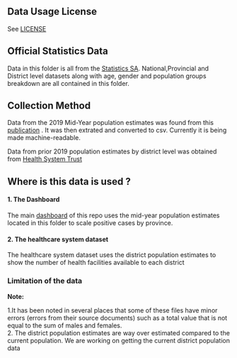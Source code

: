 ## Data Usage License
See [LICENSE](https://github.com/dsfsi/covid19za/blob/master/data/LICENSE.md)

## Official Statistics Data

 Data in this folder is  all from the [Statistics SA](http://www.statssa.gov.za/). National,Provincial and District level datasets along with age, gender and population groups breakdown are all contained in this folder.

## Collection Method

Data from the 2019 Mid-Year population estimates was found from this [publication](http://www.statssa.gov.za/?page_id=1854&PPN=P0302&SCH=7668) . It was then extrated and converted to csv. Currently it is being made machine-readable.

Data from prior 2019 population estimates by district level was obtained from [Health System Trust](https://www.hst.org.za/)

##  Where is this data is used ?

#### 1. The Dashboard

The main [dashboard](https://datastudio.google.com/u/0/reporting/1b60bdc7-bec7-44c9-ba29-be0e043d8534/page/ayBLB) of this repo uses the mid-year population estimates located in this folder to scale positive cases by province.

#### 2. The healthcare system dataset

The healthcare system dataset uses the district population estimates to show the number of health facilities available to each district

### Limitation of the data

**Note:** 

1.It has been noted in several places that some of these files have minor errors (errors from  their source documents) such as a total value that is not equal to the sum of males and females. <br>
2. The district population estimates are way over estimated compared to the current population. We are working on getting the current district population data
